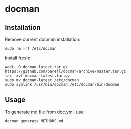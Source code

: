 # docman

## Installation

Remove current docman installation:
```
sudo rm -rf /etc/docman
```

Install fresh:
``` 
wget -O docman-latest.tar.gz https://github.com/barell/docman/archive/master.tar.gz
tar -xvf docman-latest.tar.gz
sudo mv docman-latest /etc/docman
sudo symlink /usr/bin/docman /etc/docman/bin/docman
```

## Usage

To generate md file from doc.yml, use:
```
docman generate METHODS.md
```